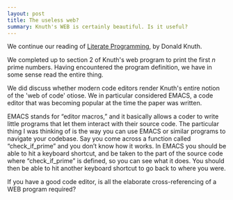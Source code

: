 ```yaml
---
layout: post
title: The useless web?
summary: Knuth's WEB is certainly beautiful. Is it useful?
---
```


We continue our reading of [Literate Programming](https://academic.oup.com/comjnl/article-pdf/27/2/97/981657/270097.pdf), by Donald Knuth.

We completed up to section 2 of Knuth's web program to print the first *n* prime numbers. Having encountered the program definition, we have in some sense read the entire thing.

We did discuss whether modern code editors render Knuth's entire notion of the 'web of code' otiose. We in particular considered EMACS, a code editor that was becoming popular at the time the paper was written.

EMACS stands for “editor macros,” and it basically allows a coder to write little programs that let them interact with their source code. The particular thing I was thinking of is the way you can use EMACS or similar programs to navigate your codebase. Say you come across a function called “check_if_prime” and you don’t know how it works. In EMACS you should be able to hit a keyboard shortcut, and be taken to the part of the source code where “check_if_prime” is defined, so you can see what it does. You should then be able to hit another keyboard shortcut to go back to where you were.
 
If you have a good code editor, is all the elaborate cross-referencing of a WEB program required?
